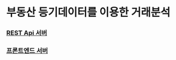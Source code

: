# 부동산 등기데이터를 이용한 거래분석

### [REST Api 서버](https://real-estate-analysis.cf/)
### [프론트엔드 서버](https://junmumu.github.io/real-estate-transaction-chart/chart_monthlyaptprc_avgprc.html)